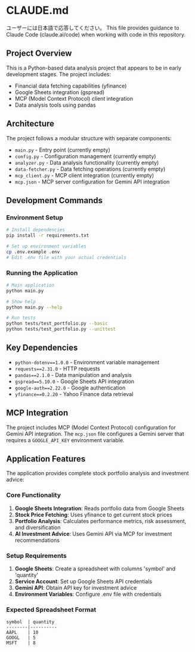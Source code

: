 # CLAUDE.md
ユーザーには日本語で応答してください。
This file provides guidance to Claude Code (claude.ai/code) when working with code in this repository.

## Project Overview

This is a Python-based data analysis project that appears to be in early development stages. The project includes:

- Financial data fetching capabilities (yfinance)
- Google Sheets integration (gspread)
- MCP (Model Context Protocol) client integration
- Data analysis tools using pandas

## Architecture

The project follows a modular structure with separate components:

- `main.py` - Entry point (currently empty)
- `config.py` - Configuration management (currently empty)
- `analyzer.py` - Data analysis functionality (currently empty)
- `data-fetcher.py` - Data fetching operations (currently empty)
- `mcp_client.py` - MCP client integration (currently empty)
- `mcp.json` - MCP server configuration for Gemini API integration

## Development Commands

### Environment Setup
```bash
# Install dependencies
pip install -r requirements.txt

# Set up environment variables
cp .env.example .env
# Edit .env file with your actual credentials
```

### Running the Application
```bash
# Main application
python main.py

# Show help
python main.py --help

# Run tests
python tests/test_portfolio.py --basic
python tests/test_portfolio.py --unittest
```

## Key Dependencies

- `python-dotenv==1.0.0` - Environment variable management
- `requests==2.31.0` - HTTP requests
- `pandas==2.1.0` - Data manipulation and analysis
- `gspread==5.10.0` - Google Sheets API integration
- `google-auth==2.22.0` - Google authentication
- `yfinance==0.2.20` - Yahoo Finance data retrieval

## MCP Integration

The project includes MCP (Model Context Protocol) configuration for Gemini API integration. The `mcp.json` file configures a Gemini server that requires a `GOOGLE_API_KEY` environment variable.

## Application Features

The application provides complete stock portfolio analysis and investment advice:

### Core Functionality
1. **Google Sheets Integration**: Reads portfolio data from Google Sheets
2. **Stock Price Fetching**: Uses yfinance to get current stock prices
3. **Portfolio Analysis**: Calculates performance metrics, risk assessment, and diversification
4. **AI Investment Advice**: Uses Gemini API via MCP for investment recommendations

### Setup Requirements
1. **Google Sheets**: Create a spreadsheet with columns 'symbol' and 'quantity'
2. **Service Account**: Set up Google Sheets API credentials
3. **Gemini API**: Obtain API key for investment advice
4. **Environment Variables**: Configure .env file with credentials

### Expected Spreadsheet Format
```
symbol  | quantity
--------|----------
AAPL    | 10
GOOGL   | 5
MSFT    | 8
```
